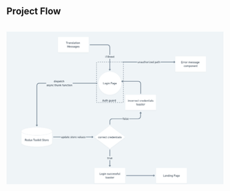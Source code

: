 ## Project Flow
<br/><img src="https://github.com/NeoSOFT-Technologies/frontend-reactjs/blob/main/wiki/images/flowchart.png"/>

